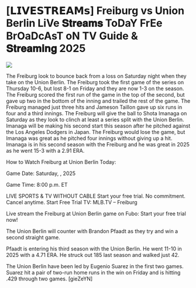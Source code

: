 # [𝗟𝗜𝗩𝗘𝗦𝗧𝗥𝗘𝗔𝗠𝘀] Freiburg vs Union Berlin LiVe 𝐒𝐭𝐫𝐞𝐚𝐦𝐬 ToDaY FrEe BrOaDcAsT oN TV Guide & 𝐒𝐭𝐫𝐞𝐚𝐦𝐢𝐧𝐠  2025  
  
  
[![](https://i.imgur.com/qSNzIqt.png)](https://movie.rssnews.media/iMxkEGpDv.php)  
  
The Freiburg look to bounce back from a loss on Saturday night when they take on the Union Berlin. The Freiburg took the first game of the series on Thursday 10-6, but lost 8-1 on Friday and they are now 1-3 on the season. The Freiburg scored the first run of the game in the top of the second, but gave up two in the bottom of the inning and trailed the rest of the game. The Freiburg managed just three hits and Jameson Taillon gave up six runs in four and a third innings. The Freiburg will give the ball to Shota Imanaga on Saturday as they look to clinch at least a series split with the Union Berlin. Imanaga will be making his second start this season after he pitched against the Los Angeles Dodgers in Japan. The Freiburg would lose the game, but Imanaga was great as he pitched four innings without giving up a hit. Imanaga is in his second season with the Freiburg and he was great in 2025 as he went 15-3 with a 2.91 ERA.

How to Watch Freiburg at Union Berlin Today:

Game Date: Saturday, , 2025

Game Time: 8:00 p.m. ET

LIVE SPORTS & TV WITHOUT CABLE
Start your free trial. No commitment. Cancel anytime.
Start Free Trial
TV: MLB.TV – Freiburg

Live stream the Freiburg at Union Berlin game on Fubo: Start your free trial now!

The Union Berlin will counter with Brandon Pfaadt as they try and win a second straight game.

Pfaadt is entering his third season with the Union Berlin. He went 11-10 in 2025 with a 4.71 ERA. He struck out 185 last season and walked just 42.

The Union Berlin have been led by Eugenio Suarez in the first two games. Suarez hit a pair of two-run home runs in the win on Friday and is hitting .429 through two games. [gieZeYN]